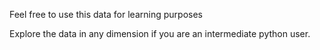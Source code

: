 Feel free to use this data for learning purposes


Explore the data in any dimension if you are an intermediate python user.
